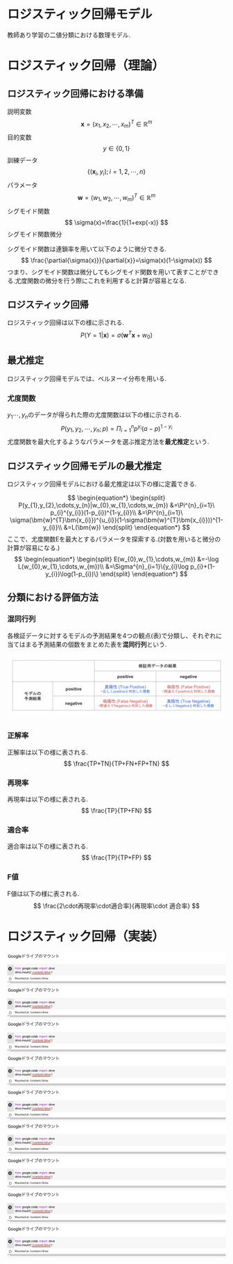 # ロジスティック回帰モデル
教師あり学習の二値分類における数理モデル.
# ロジスティック回帰（理論）
## ロジスティック回帰における準備

説明変数
$$
\bm{x}=(x_{1},x_{2},\cdots,x_{m})^{T}\in \mathbb{R}^{m}
$$
目的変数
$$
y\in \{0,1\}
$$
訓練データ
$$
\{(\bm{x}_{i},y_{i});i=1,2,\cdots,n\}
$$
パラメータ
$$
\bm{w}=(w_{1},w_{2},\cdots,w_{m})^{T}\in \mathbb{R}^{m}
$$
シグモイド関数
$$
\sigma(x)=\frac{1}{1+exp(-x)}
$$
シグモイド関数微分

シグモイド関数は連鎖率を用いて以下のように微分できる.
$$
\frac{\partial{\sigma(x)}}{\partial{x}}=\sigma(x)(1-\sigma(x))
$$
つまり、シグモイド関数は微分してもシグモイド関数を用いて表すことができる.尤度関数の微分を行う際にこれを利用すると計算が容易となる.

## ロジスティック回帰
ロジスティック回帰は以下の様に示される.
$$
P(Y=1|\bm{x})=\sigma(\bm{w}^{T}\bm{x}+w_{0})
$$


## 最尤推定
ロジスティック回帰モデルでは、ベルヌーイ分布を用いる.
### 尤度関数
$y_{1}\cdots,y_{n}$のデータが得られた際の尤度関数は以下の様に示される.
$$
P(y_{1},y_{2},\cdots,y_{n};p)
=\Pi^{n}_{i=1} p^{y_{i}}(a-p)^{1-y_{i}}
$$
尤度関数を最大化するようなパラメータを選ぶ推定方法を**最尤推定**という.
## ロジスティック回帰モデルの最尤推定
ロジスティック回帰モデルにおける最尤推定は以下の様に定義できる.

$$
\begin{equation*}
\begin{split}
P(y_{1},y_{2},\cdots,y_{n}|w_{0},w_{1},\cdots,w_{m})
&=\Pi^{n}_{i=1}\ p_{i}^{y_{i}}(1-p_{i})^{1-y_{i}}\\
&=\Pi^{n}_{i=1}\ \sigma(\bm{w}^{T}\bm{x_{i}})^{u_{i}}(1-\sigma(\bm{w}^{T}\bm{x_{i}}))^{1-y_{i}}\\
&=L(\bm{w})
\end{split}
\end{equation*}
$$
ここで、尤度関数Eを最大とするパラメータを探索する.(対数を用いると微分の計算が容易になる.)
$$
\begin{equation*}
\begin{split}
E(w_{0},w_{1},\cdots,w_{m})
&=-\log L(w_{0},w_{1},\cdots,w_{m})\\
&=\Sigma^{n}_{i=1}\{y_{i}\log p_{i}+(1-y_{i})\log(1-p_{i})\}
\end{split}
\end{equation*}
$$

## 分類における評価方法
### 混同行列
各検証データに対するモデルの予測結果を4つの観点(表)で分類し、それぞれに当てはまる予測結果の個数をまとめた表を**混同行列**という.

![1](images_Machinelearning_3/1.png)

### 正解率
正解率は以下の様に表される.
$$
\frac{TP+TN}{TP+FN+FP+TN}
$$
### 再現率
再現率は以下の様に表される.
$$
\frac{TP}{TP+FN}
$$

### 適合率
適合率は以下の様に表される.
$$
\frac{TP}{TP+FP}
$$

### F値
F値は以下の様に表される.
$$
\frac{2\cdot再現率\cdot適合率}{再現率\cdot 適合率}
$$
# ロジスティック回帰（実装）

![1](images_Machinelearning_2/1.png)
![1](images_Machinelearning_2/1.png)
![1](images_Machinelearning_2/1.png)
![1](images_Machinelearning_2/1.png)
![1](images_Machinelearning_2/1.png)
![1](images_Machinelearning_2/1.png)
![1](images_Machinelearning_2/1.png)
![1](images_Machinelearning_2/1.png)
![1](images_Machinelearning_2/1.png)
